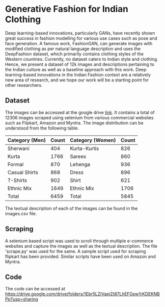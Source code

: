 # Generative Fashion for Indian Clothing

Deep learning-based innovations, particularly GANs, have recently shown great success in fashion modelling for various use cases such as pose and face generation. A famous work, FashionGAN, can generate images with modified clothing as per natural language description and uses the DeepFashion dataset, which primarily contains clothing styles of the Western countries. Currently, no dataset caters to Indian style and clothing. Hence, we present a dataset of 12k images and descriptions pertaining to the Indian culture as well as a baseline approach with this work. Deep learning-based innovations in the Indian Fashion context are a relatively new area of research, and we hope our work will be a starting point for other researchers. 

## Dataset

The images can be accessed at the google drive [link](https://drive.google.com/file/d/1hOsuMZFiMZGlP4oYnLj1MOYview06zf9/view?usp=sharing).
It contains a total of 12306 images scraped using selenium from various commercial websites such as Flipkart, Amazon and Myntra. 
The image distribution can be understood from the following table.

Category (Men) | Count | Category (Women) | Count
------------ | ------------- | ------------ | -------------
Sherwani | 404 | Kurta-Kurtis | 826
Kurta | 1766 | Sarees | 860
Formal | 870 | Lehenga | 936
Casual Shirts | 868 | Dress | 896
T-Shirts | 902 | Shirt | 621
Ethnic Mix | 1649 | Ethnic Mix | 1706
Total | 6459 | Total | 5845

The textual description of each of the images can be found in the images.csv file.

## Scraping

A selenium based script was used to scroll through multiple e-commerce websites and capture the images as well as the textual description. The file 'scrape.py' was used for the same. A sample script used for scraping flipkart has been provided. Similar scripts have been used on Amazon and Myntra.

## Code 

The code can be accessed at https://drive.google.com/drive/folders/1Ebr5LZjVapjZt87LhEFGpw1rKDEKNBPp?usp=sharing
